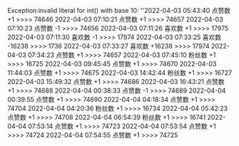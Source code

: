 Exception:invalid literal for int() with base 10: ''2022-04-03  05:43:40   点赞数 +1 >>>> 74646
2022-04-03  07:10:21   点赞数 +1 >>>> 74657
2022-04-03  07:10:23   点赞数 -1 >>>> 74656
2022-04-03  07:11:26   喜欢数 +1 >>>> 17975
2022-04-03  07:11:30   喜欢数 -1 >>>> 17974
2022-04-03  07:33:25   喜欢数 -16238 >>>> 1736
2022-04-03  07:33:27   喜欢数 +16238 >>>> 17974
2022-04-03  07:34:23   点赞数 +1 >>>> 74657
2022-04-03  07:45:10   粉丝数 +1 >>>> 16725
2022-04-03  09:45:45   点赞数 +1 >>>> 74670
2022-04-03  11:44:03   点赞数 +1 >>>> 74675
2022-04-03  14:42:44   粉丝数 +1 >>>> 16727
2022-04-03  15:49:32   点赞数 +1 >>>> 74686
2022-04-03  16:43:21   点赞数 +1 >>>> 74688
2022-04-04  00:38:33   点赞数 -1 >>>> 74689
2022-04-04  00:39:55   点赞数 +1 >>>> 74690
2022-04-04  04:18:34   点赞数 +1 >>>> 74704
2022-04-04  04:20:36   粉丝数 +1 >>>> 16734
2022-04-04  05:42:23   点赞数 +1 >>>> 74708
2022-04-04  06:54:39   粉丝数 +1 >>>> 16741
2022-04-04  07:53:14   点赞数 +1 >>>> 74723
2022-04-04  07:53:54   点赞数 +1 >>>> 74724
2022-04-04  07:54:55   点赞数 +1 >>>> 74725
